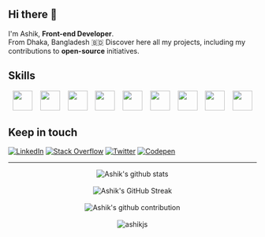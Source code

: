 ## Hi there 👋

I'm Ashik, <strong>Front-end Developer</strong>.  
From Dhaka, Bangladesh 🇧🇩
Discover here all my projects, including my contributions to <strong>open-source</strong> initiatives.

## Skills
<div align="center">
<img width="40" height="40" ng-src="https://cdn.jsdelivr.net/gh/devicons/devicon/icons/html5/html5-original-wordmark.svg" src="https://cdn.jsdelivr.net/gh/devicons/devicon/icons/html5/html5-original-wordmark.svg">&nbsp;&nbsp;&nbsp;
<img width="40" height="40" ng-src="https://cdn.jsdelivr.net/gh/devicons/devicon/icons/css3/css3-original-wordmark.svg" src="https://cdn.jsdelivr.net/gh/devicons/devicon/icons/css3/css3-original-wordmark.svg">&nbsp;&nbsp;&nbsp;
<img width="40" height="40" ng-src="https://cdn.jsdelivr.net/gh/devicons/devicon/icons/sass/sass-original.svg" src="https://cdn.jsdelivr.net/gh/devicons/devicon/icons/sass/sass-original.svg">&nbsp;&nbsp;&nbsp;
<img width="40" height="40" width="40" height="40" ng-src="https://cdn.jsdelivr.net/gh/devicons/devicon/icons/javascript/javascript-original.svg" src="https://cdn.jsdelivr.net/gh/devicons/devicon/icons/javascript/javascript-original.svg">&nbsp;&nbsp;&nbsp;
<img width="40" height="40" ng-src="https://cdn.jsdelivr.net/gh/devicons/devicon/icons/typescript/typescript-original.svg" src="https://cdn.jsdelivr.net/gh/devicons/devicon/icons/typescript/typescript-original.svg">&nbsp;&nbsp;&nbsp;
<img width="40" height="40" ng-src="https://cdn.jsdelivr.net/gh/devicons/devicon/icons/angularjs/angularjs-original.svg" src="https://cdn.jsdelivr.net/gh/devicons/devicon/icons/angularjs/angularjs-original.svg">&nbsp;&nbsp;&nbsp;
<img width="40" height="40" ng-src="https://cdn.jsdelivr.net/gh/devicons/devicon/icons/react/react-original-wordmark.svg" src="https://cdn.jsdelivr.net/gh/devicons/devicon/icons/react/react-original-wordmark.svg">&nbsp;&nbsp;&nbsp;
<img width="40" height="40" width="40" height="40" ng-src="https://cdn.jsdelivr.net/gh/devicons/devicon/icons/figma/figma-original.svg" src="https://cdn.jsdelivr.net/gh/devicons/devicon/icons/figma/figma-original.svg">&nbsp;&nbsp;&nbsp;
<img width="40" height="40" ng-src="https://cdn.jsdelivr.net/gh/devicons/devicon/icons/git/git-original-wordmark.svg" src="https://cdn.jsdelivr.net/gh/devicons/devicon/icons/git/git-original-wordmark.svg">
</div>

## Keep in touch

[![LinkedIn](https://img.shields.io/badge/LinkedIn-%230077B5.svg?logo=linkedin&logoColor=white)](https://linkedin.com/in/ashikjs) 
[![Stack Overflow](https://img.shields.io/badge/-Stackoverflow-FE7A16?logo=stack-overflow&logoColor=white)](https://stackoverflow.com/users/md-ashik) 
[![Twitter](https://img.shields.io/badge/Twitter-%231DA1F2.svg?logo=Twitter&logoColor=white)](https://twitter.com/mdashikjs) 
[![Codepen](https://img.shields.io/badge/Codepen-000000?logo=codepen&logoColor=white)](https://codepen.io/ashikjs) 


---

<div align="center">

![Ashik's github stats](https://github-readme-stats.vercel.app/api?username=ashikjs&theme=vue-dark&hide_border=true&include_all_commits=true&count_private=true)
</br></br>
![Ashik's GitHub Streak](https://github-readme-streak-stats.herokuapp.com/?user=ashikjs&theme=vue-dark&hide_border=true)
</br></br>
![Ashik's github contribution](https://github-contributor-stats.vercel.app/api?username=ashikjs&limit=2&combine_all_yearly_contributions=true&theme=vue-dark&hide_border=true)
</br></br>
<img src="https://komarev.com/ghpvc/?username=ashikjs" alt="ashikjs" />
</div>

